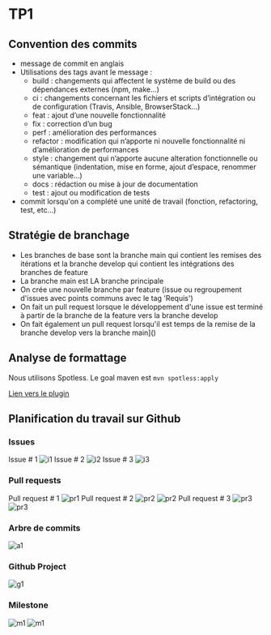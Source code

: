 # TP1

## Convention des commits
- message de commit en anglais
- Utilisations des tags avant le message :
    - build : changements qui affectent le système de build ou des dépendances externes (npm, make…)
    - ci : changements concernant les fichiers et scripts d’intégration ou de configuration (Travis, Ansible, BrowserStack…)
    - feat : ajout d’une nouvelle fonctionnalité
    - fix : correction d’un bug
    - perf : amélioration des performances
    - refactor : modification qui n’apporte ni nouvelle fonctionnalité ni d’amélioration de performances
    - style : changement qui n’apporte aucune alteration fonctionnelle ou sémantique (indentation, mise en forme, ajout d’espace, renommer une variable…)
    - docs : rédaction ou mise à jour de documentation
    - test : ajout ou modification de tests
- commit lorsqu'on a complété une unité de travail (fonction, refactoring, test, etc...)

## Stratégie de branchage
- Les branches de base sont la branche main qui contient les remises des itérations et la branche develop qui contient les intégrations des branches de feature
- La branche main est LA branche principale
- On crée une nouvelle branche par feature (issue ou regroupement d'issues avec points communs avec le tag 'Requis')
- On fait un pull request lorsque le développement d'une issue est terminé à partir de la branche de la feature vers la branche develop
- On fait également un pull request lorsqu'il est temps de la remise de la branche develop vers la branche main]()

## Analyse de formattage
Nous utilisons Spotless. Le goal maven est  ```mvn spotless:apply``` 

[Lien vers le plugin](https://mvnrepository.com/artifact/com.diffplug.spotless/spotless-maven-plugin)
## Planification du travail sur Github
  ### Issues
  Issue # 1
  ![i1](https://cdn.discordapp.com/attachments/1069318680736964628/1069319635431858176/image.png)
Issue # 2
  ![i2](https://cdn.discordapp.com/attachments/1069318680736964628/1069319739438010469/image.png)
Issue # 3
  ![i3](https://cdn.discordapp.com/attachments/1069318680736964628/1072633038602776646/image.png)

  ### Pull requests
  Pull request # 1
  ![pr1](https://cdn.discordapp.com/attachments/1069318680736964628/1069319129296797706/image.png)
    Pull request # 2
  ![pr2](https://cdn.discordapp.com/attachments/1069318680736964628/1072631459254378657/image.png)
  ![pr2](https://cdn.discordapp.com/attachments/1069318680736964628/1072631564921487532/image.png)
    Pull request # 3
  ![pr3](https://cdn.discordapp.com/attachments/1069318680736964628/1072632189285564556/image.png)
  ![pr3](https://cdn.discordapp.com/attachments/1069318680736964628/1072632281568657508/image.png)
  ### Arbre de commits
![a1](https://cdn.discordapp.com/attachments/1069318680736964628/1072633487720468560/image.png)

  ### Github Project
  ![g1](https://cdn.discordapp.com/attachments/1069318680736964628/1072636279881203712/image.png)
  ### Milestone
  ![m1](https://cdn.discordapp.com/attachments/1069318680736964628/1072636832057143356/image.png)
  ![m1](https://cdn.discordapp.com/attachments/1069318680736964628/1072639673106714745/image.png)